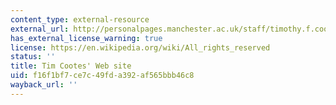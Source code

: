 ```yaml
---
content_type: external-resource
external_url: http://personalpages.manchester.ac.uk/staff/timothy.f.cootes/
has_external_license_warning: true
license: https://en.wikipedia.org/wiki/All_rights_reserved
status: ''
title: Tim Cootes' Web site
uid: f16f1bf7-ce7c-49fd-a392-af565bbb46c8
wayback_url: ''
---
```

